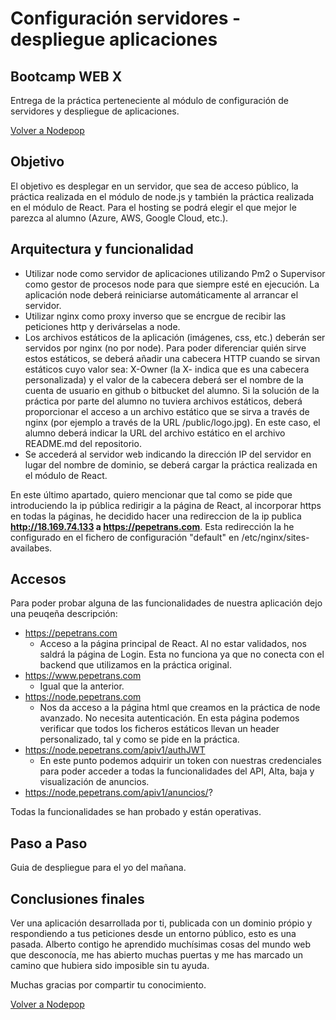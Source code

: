 # Configuración servidores - despliegue aplicaciones
## Bootcamp WEB X  
 
Entrega de la práctica perteneciente al módulo de configuración de servidores y despliegue de aplicaciones.

[Volver a Nodepop](https://github.com/JosepCristobal/Nodepop_WebX_Avanzado_PT/blob/master/README.md#conclusiones-finales)

## Objetivo
El objetivo es desplegar en un servidor, que sea de acceso público, la práctica realizada en el módulo de node.js y también la práctica realizada en el módulo de React.
Para el hosting se podrá elegir el que mejor le parezca al alumno (Azure, AWS, Google Cloud, etc.).

## Arquitectura y funcionalidad
 - Utilizar node como servidor de aplicaciones utilizando Pm2 o Supervisor como gestor de procesos node para que siempre esté en ejecución. La aplicación node deberá reiniciarse automáticamente al arrancar el servidor.   
 - Utilizar nginx como proxy inverso que se encrgue de recibir las peticiones http y derivárselas a node.    
 - Los archivos estáticos de la aplicación (imágenes, css, etc.) deberán ser servidos por nginx (no por node). Para poder diferenciar quién sirve estos estáticos, se deberá añadir una cabecera HTTP cuando se sirvan estáticos cuyo valor sea: X-Owner (la X- indica que es una cabecera personalizada) y el valor de la cabecera deberá ser el nombre de la cuenta de usuario en github o bitbucket del alumno. Si la solución de la práctica por parte del alumno no tuviera archivos estáticos, deberá proporcionar el acceso a un archivo estático que se sirva a través de nginx (por ejemplo a través de la URL <dominio>/public/logo.jpg). En este caso, el alumno deberá indicar la URL del archivo estático en el archivo README.md del repositorio.
 - Se accederá al servidor web indicando la dirección IP del servidor en lugar del nombre de dominio, se deberá cargar la práctica realizada en el módulo de React.

En este último apartado, quiero mencionar que tal como se pide que introduciendo la ip pública redirigir a la página de React, al incorporar https en todas la páginas, he decidido hacer una redireccion de la ip publica **http://18.169.74.133 a https://pepetrans.com**. Esta redirección la he configurado en el fichero de configuración "default" en /etc/nginx/sites-availabes.

## Accesos
Para poder probar alguna de las funcionalidades de nuestra aplicación dejo una peuqeña descripción:
 - https://pepetrans.com
 	- Acceso a la página principal de React. Al no estar validados, nos saldrá la página de Login. Esta no funciona ya que no conecta con el backend que utilizamos en la práctica original. 
 - https://www.pepetrans.com
 	- Igual que la anterior.
 - https://node.pepetrans.com
 	- Nos da acceso a la página html que creamos en la práctica de node avanzado. No necesita autenticación. En esta página podemos verificar que todos los ficheros estáticos llevan un header personalizado, tal y como se pide en la práctica.
 - https://node.pepetrans.com/apiv1/authJWT
 	- En este punto podemos adquirir un token con nuestras credenciales para poder acceder a todas la funcionalidades del API, Alta, baja y visualización de anuncios.
 - https://node.pepetrans.com/apiv1/anuncios/?

Todas la funcionalidades se han probado y están operativas.

## Paso a Paso
Guia de despliegue para el yo del mañana.


## Conclusiones finales

Ver una aplicación desarrollada por ti, publicada con un dominio própio y respondiendo a tus peticiones desde un entorno público, esto es una pasada.
Alberto contigo he aprendido muchísimas cosas del mundo web que desconocía, me has abierto muchas puertas y me has marcado un camino que hubiera sido imposible sin tu ayuda.

Muchas gracias por compartir tu conocimiento.





[Volver a Nodepop](https://github.com/JosepCristobal/Nodepop_WebX_Avanzado_PT/blob/master/README.md#conclusiones-finales)